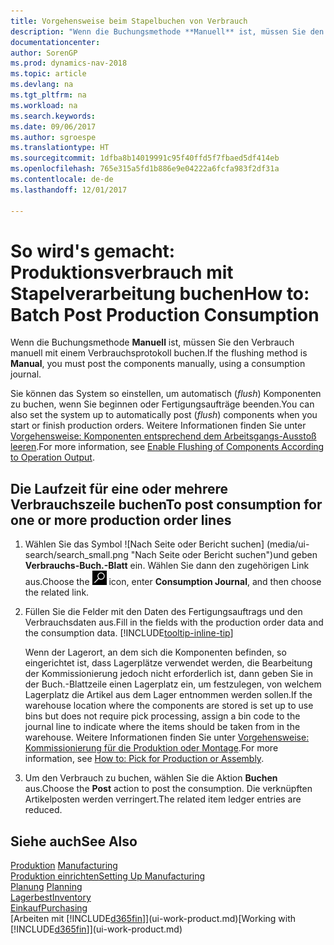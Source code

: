 ```yaml
---
title: Vorgehensweise beim Stapelbuchen von Verbrauch
description: "Wenn die Buchungsmethode **Manuell** ist, müssen Sie den Verbrauch manuell mit einem Verbrauchsprotokoll buchen."
documentationcenter: 
author: SorenGP
ms.prod: dynamics-nav-2018
ms.topic: article
ms.devlang: na
ms.tgt_pltfrm: na
ms.workload: na
ms.search.keywords: 
ms.date: 09/06/2017
ms.author: sgroespe
ms.translationtype: HT
ms.sourcegitcommit: 1dfba8b14019991c95f40ffd5f7fbaed5df414eb
ms.openlocfilehash: 765e315a5fd1b886e9e04222a6fcfa983f2df31a
ms.contentlocale: de-de
ms.lasthandoff: 12/01/2017

---
```

# <a name="how-to-batch-post-production-consumption"></a><span data-ttu-id="1b832-103">So wird's gemacht: Produktionsverbrauch mit Stapelverarbeitung buchen</span><span class="sxs-lookup"><span data-stu-id="1b832-103">How to: Batch Post Production Consumption</span></span>
<span data-ttu-id="1b832-104">Wenn die Buchungsmethode **Manuell** ist, müssen Sie den Verbrauch manuell mit einem Verbrauchsprotokoll buchen.</span><span class="sxs-lookup"><span data-stu-id="1b832-104">If the flushing method is **Manual**, you must post the components manually, using a consumption journal.</span></span>

<span data-ttu-id="1b832-105">Sie können das System so einstellen, um automatisch (*flush*) Komponenten zu buchen, wenn Sie beginnen oder Fertigungsaufträge beenden.</span><span class="sxs-lookup"><span data-stu-id="1b832-105">You can also set the system up to automatically post (*flush*) components when you start or finish production orders.</span></span> <span data-ttu-id="1b832-106">Weitere Informationen finden Sie unter [Vorgehensweise: Komponenten entsprechend dem Arbeitsgangs-Ausstoß leeren](production-how-to-flush-components-according-to-operation-output.md).</span><span class="sxs-lookup"><span data-stu-id="1b832-106">For more information, see [Enable Flushing of Components According to Operation Output](production-how-to-flush-components-according-to-operation-output.md).</span></span>

## <a name="to-post-consumption-for-one-or-more-production-order-lines"></a><span data-ttu-id="1b832-107">Die Laufzeit für eine oder mehrere Verbrauchszeile buchen</span><span class="sxs-lookup"><span data-stu-id="1b832-107">To post consumption for one or more production order lines</span></span>  
1.  <span data-ttu-id="1b832-108">Wählen Sie das Symbol ![Nach Seite oder Bericht suchen] (media/ui-search/search_small.png "Nach Seite oder Bericht suchen")und geben **Verbrauchs-Buch.-Blatt** ein. Wählen Sie dann den zugehörigen Link aus.</span><span class="sxs-lookup"><span data-stu-id="1b832-108">Choose the ![Search for Page or Report](media/ui-search/search_small.png "Search for Page or Report icon") icon, enter **Consumption Journal**, and then choose the related link.</span></span>  
2.  <span data-ttu-id="1b832-109">Füllen Sie die Felder mit den Daten des Fertigungsauftrags und den Verbrauchsdaten aus.</span><span class="sxs-lookup"><span data-stu-id="1b832-109">Fill in the fields with the production order data and the consumption data.</span></span> [!INCLUDE[tooltip-inline-tip](includes/tooltip-inline-tip_md.md)]  

    <span data-ttu-id="1b832-110">Wenn der Lagerort, an dem sich die Komponenten befinden, so eingerichtet ist, dass Lagerplätze verwendet werden, die Bearbeitung der Kommissionierung jedoch nicht erforderlich ist, dann geben Sie in der Buch.-Blattzeile einen Lagerplatz ein, um festzulegen, von welchem Lagerplatz die Artikel aus dem Lager entnommen werden sollen.</span><span class="sxs-lookup"><span data-stu-id="1b832-110">If the warehouse location where the components are stored is set up to use bins but does not require pick processing, assign a bin code to the journal line to indicate where the items should be taken from in the warehouse.</span></span> <span data-ttu-id="1b832-111">Weitere Informationen finden Sie unter [Vorgehensweise: Kommissionierung für die Produktion oder Montage](warehouse-how-to-pick-for-production.md).</span><span class="sxs-lookup"><span data-stu-id="1b832-111">For more information, see [How to: Pick for Production or Assembly](warehouse-how-to-pick-for-production.md).</span></span>  
3.  <span data-ttu-id="1b832-112">Um den Verbrauch zu buchen, wählen Sie die Aktion **Buchen** aus.</span><span class="sxs-lookup"><span data-stu-id="1b832-112">Choose the **Post** action to post the consumption.</span></span> <span data-ttu-id="1b832-113">Die verknüpften Artikelposten werden verringert.</span><span class="sxs-lookup"><span data-stu-id="1b832-113">The related item ledger entries are reduced.</span></span>

## <a name="see-also"></a><span data-ttu-id="1b832-114">Siehe auch</span><span class="sxs-lookup"><span data-stu-id="1b832-114">See Also</span></span>  
<span data-ttu-id="1b832-115">[Produktion](production-manage-manufacturing.md)  </span><span class="sxs-lookup"><span data-stu-id="1b832-115">[Manufacturing](production-manage-manufacturing.md)  </span></span>  
[<span data-ttu-id="1b832-116">Produktion einrichten</span><span class="sxs-lookup"><span data-stu-id="1b832-116">Setting Up Manufacturing</span></span>](production-configure-production-processes.md)  
<span data-ttu-id="1b832-117">[Planung](production-planning.md)    </span><span class="sxs-lookup"><span data-stu-id="1b832-117">[Planning](production-planning.md)    </span></span>  
[<span data-ttu-id="1b832-118">Lagerbest</span><span class="sxs-lookup"><span data-stu-id="1b832-118">Inventory</span></span>](inventory-manage-inventory.md)  
[<span data-ttu-id="1b832-119">Einkauf</span><span class="sxs-lookup"><span data-stu-id="1b832-119">Purchasing</span></span>](purchasing-manage-purchasing.md)  
<span data-ttu-id="1b832-120">[Arbeiten mit [!INCLUDE[d365fin](includes/d365fin_md.md)]](ui-work-product.md)</span><span class="sxs-lookup"><span data-stu-id="1b832-120">[Working with [!INCLUDE[d365fin](includes/d365fin_md.md)]](ui-work-product.md)</span></span>

